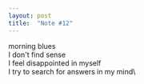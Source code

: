 ```yaml
---
layout: post
title:  "Note #12"
---
```

morning blues\
I don't find sense\
I feel disappointed in myself\
I try to search for answers in my mind\


<!--more-->
